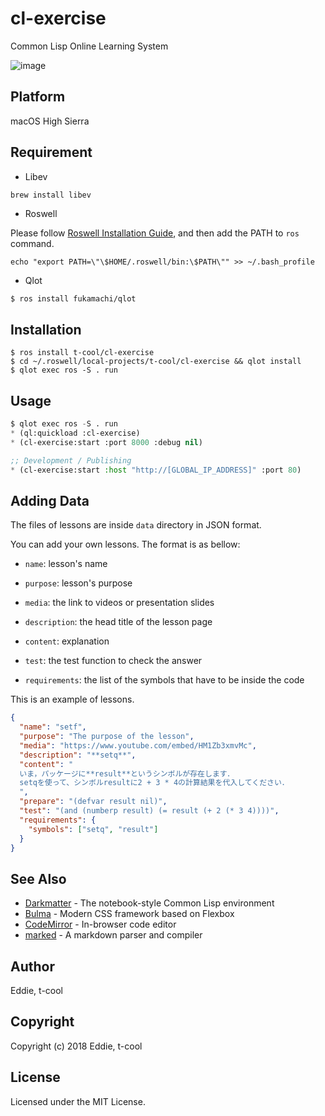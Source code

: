 # cl-exercise 

Common Lisp Online Learning System

![image](https://raw.githubusercontent.com/t-cool/cl-exercise/master/screenshot/img.png)

## Platform

macOS High Sierra

## Requirement

- Libev

```bash
brew install libev
```

- Roswell

Please follow [Roswell Installation Guide](https://github.com/roswell/roswell/wiki/Installation), and then add the PATH to `ros` command.

```
echo "export PATH=\"\$HOME/.roswell/bin:\$PATH\"" >> ~/.bash_profile
```

- Qlot

```
$ ros install fukamachi/qlot
```

## Installation

```
$ ros install t-cool/cl-exercise
$ cd ~/.roswell/local-projects/t-cool/cl-exercise && qlot install
$ qlot exec ros -S . run
```

## Usage

```lisp
$ qlot exec ros -S . run
* (ql:quickload :cl-exercise)
* (cl-exercise:start :port 8000 :debug nil)

;; Development / Publishing
* (cl-exercise:start :host "http://[GLOBAL_IP_ADDRESS]" :port 80)
```

## Adding Data

The files of lessons are inside `data` directory in JSON format.

You can add your own lessons. The format is as bellow:

 - `name`: lesson's name

 - `purpose`: lesson's purpose

 - `media`: the link to videos or presentation slides

 - `description`: the head title of the lesson page

 - `content`: explanation
 
 - `test`: the test function to check the answer

 - `requirements`: the list of the symbols that have to be inside the code
 
This is an example of lessons. 

```json
{
  "name": "setf",
  "purpose": "The purpose of the lesson",
  "media": "https://www.youtube.com/embed/HM1Zb3xmvMc",
  "description": "**setq**",
  "content": "
  いま，パッケージに**result**というシンボルが存在します．
  setqを使って、シンボルresultに2 + 3 * 4の計算結果を代入してください．
  ",
  "prepare": "(defvar result nil)",
  "test": "(and (numberp result) (= result (+ 2 (* 3 4))))",
  "requirements": {
    "symbols": ["setq", "result"]
  }
}
```

## See Also

* [Darkmatter](https://github.com/tamamu/darkmatter) - The notebook-style Common Lisp environment
* [Bulma](https://github.com/jgthms/bulma) - Modern CSS framework based on Flexbox
* [CodeMirror](https://github.com/codemirror/codemirror) - In-browser code editor
* [marked](https://github.com/chjj/marked) - A markdown parser and compiler


## Author

Eddie, t-cool

## Copyright

Copyright (c) 2018 Eddie, t-cool

## License

Licensed under the MIT License.
